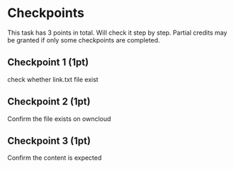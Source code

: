 # Checkpoints
This task has 3 points in total. Will check it step by step. Partial credits may be granted if only some checkpoints are completed.

## Checkpoint 1 (1pt)

check whether link.txt file exist

## Checkpoint 2 (1pt)

Confirm the file exists on owncloud

## Checkpoint 3 (1pt)

Confirm the content is expected